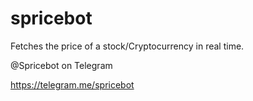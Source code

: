 # spricebot

Fetches the price of a stock/Cryptocurrency in real time.

@Spricebot on Telegram

https://telegram.me/spricebot

